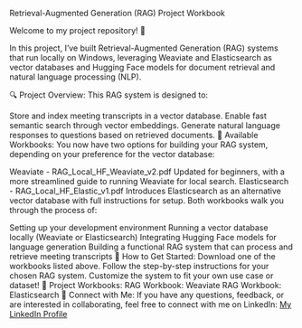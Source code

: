 Retrieval-Augmented Generation (RAG) Project Workbook

Welcome to my project repository! 🎉

In this project, I’ve built Retrieval-Augmented Generation (RAG) systems that run locally on Windows, leveraging Weaviate and Elasticsearch as vector databases and Hugging Face models for document retrieval and natural language processing (NLP).

🔍 Project Overview:
This RAG system is designed to:

Store and index meeting transcripts in a vector database.
Enable fast semantic search through vector embeddings.
Generate natural language responses to questions based on retrieved documents.
📝 Available Workbooks:
You now have two options for building your RAG system, depending on your preference for the vector database:

Weaviate - RAG_Local_HF_Weaviate_v2.pdf
Updated for beginners, with a more streamlined guide to running Weaviate for local search.
Elasticsearch - RAG_Local_HF_Elastic_v1.pdf
Introduces Elasticsearch as an alternative vector database with full instructions for setup.
Both workbooks walk you through the process of:

Setting up your development environment
Running a vector database locally (Weaviate or Elasticsearch)
Integrating Hugging Face models for language generation
Building a functional RAG system that can process and retrieve meeting transcripts
🚀 How to Get Started:
Download one of the workbooks listed above.
Follow the step-by-step instructions for your chosen RAG system.
Customize the system to fit your own use case or dataset!
📄 Project Workbooks:
RAG Workbook: Weaviate
RAG Workbook: Elasticsearch
🤝 Connect with Me:
If you have any questions, feedback, or are interested in collaborating, feel free to connect with me on LinkedIn: 
[My LinkedIn Profile](https://www.linkedin.com/in/kelwell/)
